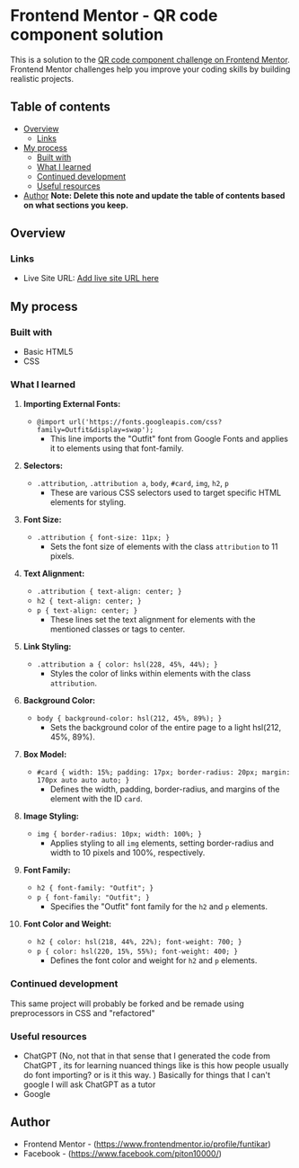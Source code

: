 
# Frontend Mentor - QR code component solution

This is a solution to the [QR code component challenge on Frontend Mentor](https://www.frontendmentor.io/challenges/qr-code-component-iux_sIO_H). Frontend Mentor challenges help you improve your coding skills by building realistic projects. 

## Table of contents

- [Overview](#overview)
  - [Links](#links)
- [My process](#my-process)
  - [Built with](#built-with)
  - [What I learned](#what-i-learned)
  - [Continued development](#continued-development)
  - [Useful resources](#useful-resources)
- [Author](#author)
**Note: Delete this note and update the table of contents based on what sections you keep.**

## Overview

### Links

- Live Site URL: [Add live site URL here](https://your-live-site-url.com)

## My process

### Built with

- Basic HTML5
- CSS


### What I learned

1. **Importing External Fonts:**
   - `@import url('https://fonts.googleapis.com/css?family=Outfit&display=swap');`
     - This line imports the "Outfit" font from Google Fonts and applies it to elements using that font-family.

2. **Selectors:**
   - `.attribution`, `.attribution a`, `body`, `#card`, `img`, `h2`, `p`
     - These are various CSS selectors used to target specific HTML elements for styling.

3. **Font Size:**
   - `.attribution { font-size: 11px; }`
     - Sets the font size of elements with the class `attribution` to 11 pixels.

4. **Text Alignment:**
   - `.attribution { text-align: center; }`
   - `h2 { text-align: center; }`
   - `p { text-align: center; }`
     - These lines set the text alignment for elements with the mentioned classes or tags to center.

5. **Link Styling:**
   - `.attribution a { color: hsl(228, 45%, 44%); }`
     - Styles the color of links within elements with the class `attribution`.

6. **Background Color:**
   - `body { background-color: hsl(212, 45%, 89%); }`
     - Sets the background color of the entire page to a light hsl(212, 45%, 89%).

7. **Box Model:**
   - `#card { width: 15%; padding: 17px; border-radius: 20px; margin: 170px auto auto auto; }`
     - Defines the width, padding, border-radius, and margins of the element with the ID `card`.

8. **Image Styling:**
   - `img { border-radius: 10px; width: 100%; }`
     - Applies styling to all `img` elements, setting border-radius and width to 10 pixels and 100%, respectively.

9. **Font Family:**
   - `h2 { font-family: "Outfit"; }`
   - `p { font-family: "Outfit"; }`
     - Specifies the "Outfit" font family for the `h2` and `p` elements.

10. **Font Color and Weight:**
    - `h2 { color: hsl(218, 44%, 22%); font-weight: 700; }`
    - `p { color: hsl(220, 15%, 55%); font-weight: 400; }`
      - Defines the font color and weight for `h2` and `p` elements.

### Continued development

This same project will probably be forked and be remade using preprocessors in CSS and "refactored"

### Useful resources
- ChatGPT (No, not that in that sense that I generated the code from ChatGPT , its for learning nuanced things like is this how people usually do font importing? or is it this way. ) Basically for things that I can't google I will ask ChatGPT as a tutor
- Google


## Author

- Frontend Mentor - (https://www.frontendmentor.io/profile/funtikar)
- Facebook - (https://www.facebook.com/piton10000/)


